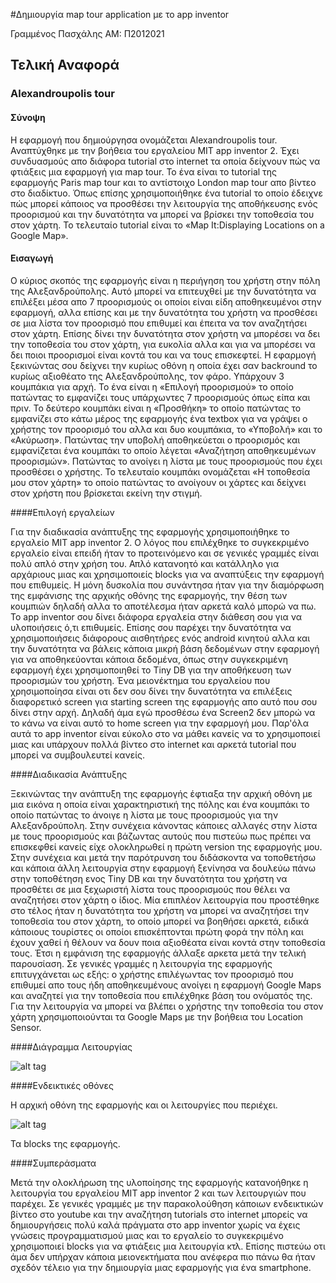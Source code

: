 #Δημιουργία map tour application με το app inventor

Γραμμένος Πασχάλης
AM: Π2012021

## Τελική Αναφορά


### Alexandroupolis tour

#### Σύνοψη

Η εφαρμογή που δημιούργησα ονομάζεται Alexandroupolis tour. Αναπτύχθηκε με την βοήθεια του εργαλείου MIT app inventor 2. Έχει συνδυασμούς απο διάφορα tutorial στο internet τα οποία δείχνουν πώς να φτιάξεις μια εφαρμογή για map tour. Το ένα είναι το tutorial της εφαρμογής Paris map tour και το αντίστοιχο London map tour απο βίντεο στο διαδίκτυο. Όπως επίσης χρησιμοποιήθηκε ένα tutorial το οποίο έδειχνε πώς μπορεί κάποιος να προσθέσει την λειτουργία της αποθήκευσης ενός προορισμού και την δυνατότητα να μπορεί να βρίσκει την τοποθεσία του στον χάρτη. Το τελευταίο tutorial είναι το «Map It:Displaying Locations on a Google Map».


#### Εισαγωγή

Ο κύριος σκοπός της εφαρμογής είναι η περιήγηση του χρήστη στην πόλη της Αλεξανδρούπολης. Αυτό μπορεί να επιτευχθεί με την δυνατότητα να επιλέξει μέσα απο 7 προορισμούς οι οποίοι είναι είδη αποθηκευμένοι στην εφαρμογή, αλλα επίσης και με την δυνατότητα του χρήστη να προσθέσει σε μια λίστα τον προορισμό που επιθυμεί και έπειτα να τον αναζητήσει στον χάρτη. Επίσης δίνει την δυνατότητα στον χρήστη να μπορέσει να δει την τοποθεσία του στον χάρτη, για ευκολία αλλα και για να μπορέσει να δει ποιοι προορισμοί είναι κοντά του και να τους επισκεφτεί. Η εφαρμογή ξεκινώντας σου δείχνει την κυρίως οθόνη η οποία έχει σαν backround το κυρίως αξιοθέατο της Αλεξανδρούπολης, τον φάρο. Υπάρχουν 3 κουμπάκια για αρχή. Το ένα είναι η «Επιλογή προορισμού» το οποίο πατώντας το εμφανίζει τους υπάρχωντες 7 προορισμούς όπως είπα και πριν. Το δεύτερο κουμπάκι είναι η «Προσθήκη» το οποίο πατώντας το εμφανίζει στο κάτω μέρος της εφαρμογής ένα textbox για να γράψει ο χρήστης τον προορισμό του αλλα και δυο κουμπάκια, το «Υποβολή» και το «Ακύρωση». Πατώντας την υποβολή αποθηκεύεται ο προορισμός και εμφανίζεται ένα κουμπάκι το οποίο λέγεται «Αναζήτηση αποθηκευμένων προορισμών». Πατώντας το ανοίγει η λίστα με τους προορισμούς που έχει προσθέσει ο χρήστης. Το τελευταίο κουμπάκι ονομάζεται «Η τοποθεσία μου στον χάρτη» το οποίο πατώντας το ανοίγουν οι χάρτες και δείχνει στον χρήστη που βρίσκεται εκείνη την στιγμή.


####Επιλογή εργαλείων

Για την διαδικασία ανάπτυξης της εφαρμογής χρησιμοποιήθηκε το εργαλείο MIT app inventor 2. Ο λόγος που επιλέχθηκε το συγκεκριμένο εργαλείο είναι επειδή ήταν το προτεινόμενο και σε γενικές γραμμές είναι πολύ απλό στην χρήση του. Απλό κατανοητό και κατάλληλο για αρχάριους μιας και χρησιμοποιείς blocks για να αναπτύξεις την εφαρμογή που επιθυμείς. Η μόνη δυσκολία που συνάντησα ήταν για την διαμόρφωση της εμφάνισης της αρχικής οθόνης της εφαρμογής, την θέση των κουμπιών δηλαδή αλλα το αποτέλεσμα ήταν αρκετά καλό μπορώ να πω. Το app inventor σου δίνει διάφορα εργαλεία στην διάθεση σου για να υλοποιήσεις ό,τι επιθυμείς. Επίσης σου παρέχει την δυνατότητα να χρησιμοποιήσεις διάφορους αισθητήρες ενός android κινητού αλλα και την δυνατότητα να βάλεις κάποια μικρή βάση δεδομένων στην εφαρμογή για να αποθηκεύονται κάποια δεδομένα, όπως στην συγκεκριμένη εφαρμογή έχει χρησιμοποιηθεί το Tiny DB για την αποθήκευση των προορισμών του χρήστη. Ένα μειονέκτημα του εργαλείου που χρησιμοποίησα είναι οτι δεν σου δίνει την δυνατότητα να επιλέξεις διαφορετικό screen για starting screen της εφαρμογής απο αυτό που σου δίνει στην αρχή. Δηλαδή άμα εγώ προσθέσω ένα Screen2 δεν μπορώ να το κάνω να είναι αυτό το home screen για την εφαρμογή μου. Παρ'όλα αυτά το app inventor είναι εύκολο στο να μάθει κανείς να το χρησιμοποιεί μιας και υπάρχουν πολλά βίντεο στο internet και αρκετά tutorial που μπορεί να συμβουλευτεί κανείς.


####Διαδικασία Ανάπτυξης

Ξεκινώντας την ανάπτυξη της εφαρμογής έφτιαξα την αρχική οθόνη με μια εικόνα η οποία είναι χαρακτηριστική της πόλης και ένα κουμπάκι το οποίο πατώντας το άνοιγε η λίστα με τους προορισμούς για την Αλεξανδρούπολη. Στην συνέχεια κάνοντας κάποιες αλλαγές στην λίστα με τους προορισμούς και βάζωντας αυτούς που πιστεύω πως πρέπει να επισκεφθεί κανείς είχε ολοκληρωθεί η πρώτη version της εφαρμογής μου. Στην συνέχεια και μετά την παρότρυνση του διδάσκοντα να τοποθετήσω και κάποια άλλη λειτουργία στην εφαρμογή ξενίνησα να δουλεύω πάνω στην τοποθέτηση ενος Tiny DB και την δυνατότητα του χρήστη να προσθέτει σε μια ξεχωριστή λίστα τους προορισμούς που θέλει να αναζητήσει στον χάρτη ο ίδιος. Μία επιπλέον λειτουργία που προστέθηκε στο τέλος ήταν η δυνατότητα του χρήστη να μπορεί να αναζητήσει την τοποθεσία του στον χάρτη, το οποίο μπορεί να βοηθήσει αρκετά, ειδικά κάποιους τουρίστες οι οποίοι επισκέπτονται πρώτη φορά την πόλη και έχουν χαθεί ή θέλουν να δουν ποια αξιοθέατα είναι κοντά στην τοποθεσία τους. Έτσι η εμφάνιση της εφαρμογής άλλαξε αρκετα μετά την τελική παρουσίαση. Σε γενικές γραμμές η λειτουργία της εφαρμογής επιτυγχάνεται ως εξής: ο χρήστης επιλέγωντας τον προορισμό που επιθυμεί απο τους ήδη αποθηκευμένους ανοίγει η εφαρμογή Google Maps και αναζητεί για την τοποθεσία που επιλέχθηκε βάση του ονόματός της. Για την λειτουργία να μπορεί να βλέπει ο χρήστης την τοποθεσία του στον χάρτη χρησιμοποιούνται τα Google Maps με την βοήθεια του Location Sensor. 


####Διάγραμμα Λειτουργίας

![alt tag](https://github.com/gpasxalis/gpasxalisRepository/blob/master/%CE%94%CE%B9%CE%AC%CE%B3%CF%81%CE%B1%CE%BC%CE%BC%CE%B1%20%CE%BB%CE%B5%CE%B9%CF%84%CE%BF%CF%85%CF%81%CE%B3%CE%AF%CE%B1%CF%82/%CE%94%CE%B9%CE%AC%CE%B3%CF%81%CE%B1%CE%BC%CE%BC%CE%B1%20%CE%BB%CE%B5%CE%B9%CF%84%CE%BF%CF%85%CF%81%CE%B3%CE%AF%CE%B1%CF%82.jpg)


####Ενδεικτικές οθόνες

Η αρχική οθόνη της εφαρμογής και οι λειτουργίες που περιέχει.

![alt tag](https://github.com/gpasxalis/gpasxalisRepository/blob/master/screenshot/%CE%BF%CE%B8%CF%8C%CE%BD%CE%B7%20%CE%B5%CF%86%CE%B1%CF%81%CE%BC%CE%BF%CE%B3%CE%AE%CF%82.jpg)

Τα blocks της εφαρμογής.



####Συμπεράσματα

Μετά την ολοκλήρωση της υλοποίησης της εφαρμογής κατανοήθηκε η λειτουργία του εργαλείου MIT app inventor 2 και των λειτουργιών που παρέχει. Σε γενικές γραμμές με την παρακολούθηση κάποιων ενδεικτικών βίντεο στο youtube και την αναζήτηση tutorials στο internet μπορείς να δημιουργήσεις πολύ καλά πράγματα στο app inventor χωρίς να έχεις γνώσεις προγραμματισμού μιας και το εργαλείο το συγκεκριμένο χρησιμοποιεί blocks για να φτιάξεις μια λειτουργία κτλ. Επίσης πιστεύω οτι άμα δεν υπήρχαν κάποια μειονεκτήματα που ανέφερα πιο πάνω θα ήταν σχεδόν τέλειο για την δημιουργία μιας εφαρμογής για ένα smartphone.


